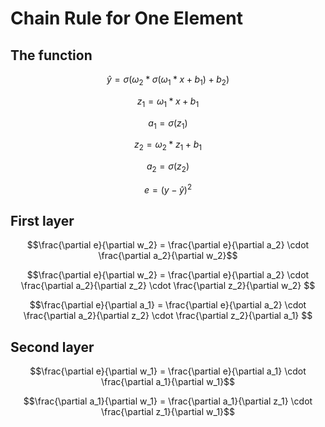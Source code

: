 # Chain Rule for One Element

## The function

$$ \hat{y} = \sigma(\omega_2 * \sigma(\omega_1*x + b_1) + b_2)$$

$$ z_1 = \omega_1*x + b_1$$

$$ a_1 = \sigma(z_1)$$

$$ z_2 = \omega_2*z_1 + b_1 $$

$$ a_2 = \sigma(z_2)$$

$$ e = (y - \hat{y})^2$$

## First layer

$$\frac{\partial e}{\partial w_2} = \frac{\partial e}{\partial a_2}
\cdot \frac{\partial a_2}{\partial w_2}$$

$$\frac{\partial e}{\partial w_2} = \frac{\partial e}{\partial a_2}
\cdot \frac{\partial a_2}{\partial z_2}
\cdot \frac{\partial z_2}{\partial w_2} $$

$$\frac{\partial e}{\partial a_1} = \frac{\partial e}{\partial a_2}
\cdot \frac{\partial a_2}{\partial z_2}
\cdot \frac{\partial z_2}{\partial a_1} $$

## Second layer

$$\frac{\partial e}{\partial w_1} = \frac{\partial e}{\partial a_1}
\cdot \frac{\partial a_1}{\partial w_1}$$

$$\frac{\partial a_1}{\partial w_1} = \frac{\partial a_1}{\partial z_1}
\cdot \frac{\partial z_1}{\partial w_1}$$
